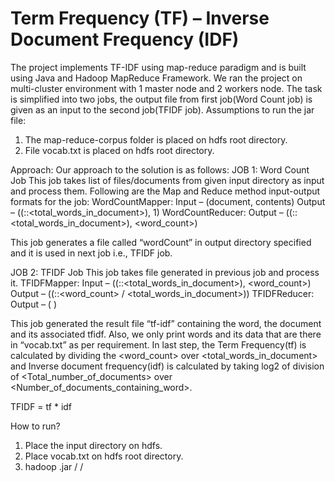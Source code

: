 # Term Frequency (TF) – Inverse Document Frequency (IDF)

The project implements TF-IDF using map-reduce paradigm and is built using Java and Hadoop MapReduce Framework. 
We ran the project on multi-cluster environment with 1 master node and 2 workers node. 
The task is simplified into two jobs, the output file from first job(Word Count job) is given as an input to the second job(TFIDF job). 
 Assumptions to run the jar file:
1. The map-reduce-corpus folder is placed on hdfs root directory.
2. File vocab.txt is placed on hdfs root directory.

Approach:
Our approach to the solution is as follows:
JOB 1: Word Count Job
This job takes list of files/documents from given input directory as input and process them. Following are the Map and Reduce method input-output formats for the job:
WordCountMapper: 
Input – (document, contents)
	Output – ((<word>:<document>:<total_words_in_document>), 1)
WordCountReducer:
	Output – ((<word>:<document>:<total_words_in_document>), <word_count>)

This job generates a file called “wordCount” in output directory specified and it is used in next job i.e., TFIDF job.

JOB 2: TFIDF Job
This job takes file generated in previous job and process it. 
TFIDFMapper:
Input – ((<word>:<document>:<total_words_in_document>), <word_count>)
	Output – ((<word>:<document>:<word_count>  /  <total_words_in_document>))
TFIDFReducer:
	Output – (<word>  <document>	<TFIDF>)

This job generated the result file “tf-idf” containing the word, the document and its associated tfidf. 
Also, we only print words and its data that are there in “vocab.txt” as per requirement.
In last step, the Term Frequency(tf) is calculated by dividing the <word_count> over <total_words_in_document> and Inverse document frequency(idf) is calculated by taking log2 of division of <Total_number_of_documents> over <Number_of_documents_containing_word>.

TFIDF = tf * idf

How to run?
1. Place the input directory on hdfs.
2. Place vocab.txt on hdfs root directory.
3. hadoop <jarName>.jar  /<inputDirectoryPath>  /<outputDirectoryPath>


